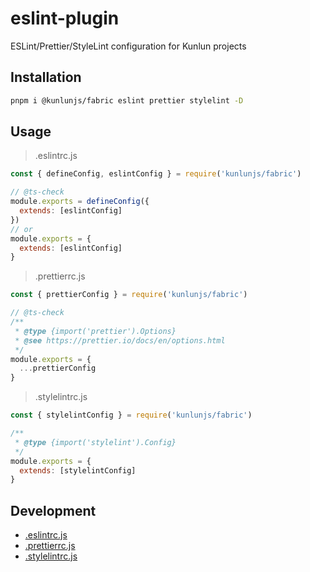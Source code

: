 # eslint-plugin

ESLint/Prettier/StyleLint configuration for Kunlun projects

## Installation

```bash
pnpm i @kunlunjs/fabric eslint prettier stylelint -D

```

## Usage

> .eslintrc.js

```js
const { defineConfig, eslintConfig } = require('kunlunjs/fabric')

// @ts-check
module.exports = defineConfig({
  extends: [eslintConfig]
})
// or
module.exports = {
  extends: [eslintConfig]
}
```

> .prettierrc.js

```js
const { prettierConfig } = require('kunlunjs/fabric')

// @ts-check
/**
 * @type {import('prettier').Options}
 * @see https://prettier.io/docs/en/options.html
 */
module.exports = {
  ...prettierConfig
}
```

> .stylelintrc.js

```js
const { stylelintConfig } = require('kunlunjs/fabric')

/**
 * @type {import('stylelint').Config}
 */
module.exports = {
  extends: [stylelintConfig]
}
```

## Development

- [.eslintrc.js](.eslintrc.js)
- [.prettierrc.js](.prettierrc.js)
- [.stylelintrc.js](.stylelintrc.js)
